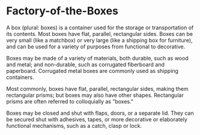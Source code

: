 # Factory-of-the-Boxes

A box (plural: boxes) is a container used for the storage or transportation of its contents. Most boxes have flat, parallel, rectangular sides. Boxes can be very small (like a matchbox) or very large (like a shipping box for furniture), and can be used for a variety of purposes from functional to decorative.

Boxes may be made of a variety of materials, both durable, such as wood and metal; and non-durable, such as corrugated fiberboard and paperboard. Corrugated metal boxes are commonly used as shipping containers.

Most commonly, boxes have flat, parallel, rectangular sides, making them rectangular prisms; but boxes may also have other shapes. Rectangular prisms are often referred to colloquially as "boxes."

Boxes may be closed and shut with flaps, doors, or a separate lid. They can be secured shut with adhesives, tapes, or more decorative or elaborately functional mechanisms, such as a catch, clasp or lock.
